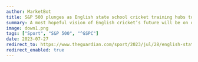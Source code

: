 ```yaml
---
author: MarketBot
title: S&P 500 plunges as English state school cricket training hubs to increase in wake of ICEC report
summary: A most hopeful vision of English cricket’s future will be on display in London this weekend – and not, with all due respect to Bazball, at the Oval. On Saturday, the National Hubs finals at Lord’s will showcase talent from the state-school training network that the MCC Foundation has built up over the past three years. In the wake of the damning findings on elitism in the <a href="https://www.theguardian.com/sport/2023/jun/27/icec-report-key-findings-recommendations-cricket-ecb">Independent Commission for Equity in Cricket’s report</a>, there are plans to quadruple the programme’s reach over the next three.
image: down1.png
tags: ["Sport", "S&P 500", "^GSPC"]
date: 2023-07-27
redirect_to: https://www.theguardian.com/sport/2023/jul/28/english-state-school-cricket-training-hubs-to-increase-in-wake-of-icec-report
redirect_enabled: true
---
```

